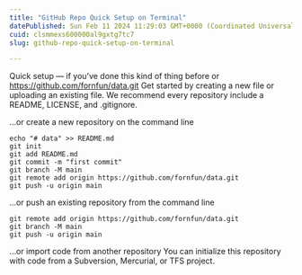 ```yaml
---
title: "GitHub Repo Quick Setup on Terminal"
datePublished: Sun Feb 11 2024 11:29:03 GMT+0000 (Coordinated Universal Time)
cuid: clsmmexs600000al9gxtg7tc7
slug: github-repo-quick-setup-on-terminal

---
```


Quick setup — if you’ve done this kind of thing before
or	
https://github.com/fornfun/data.git
Get started by creating a new file or uploading an existing file. We recommend every repository include a README, LICENSE, and .gitignore.

…or create a new repository on the command line
```
echo "# data" >> README.md
git init
git add README.md
git commit -m "first commit"
git branch -M main
git remote add origin https://github.com/fornfun/data.git
git push -u origin main
```
…or push an existing repository from the command line
```
git remote add origin https://github.com/fornfun/data.git
git branch -M main
git push -u origin main
```
…or import code from another repository
You can initialize this repository with code from a Subversion, Mercurial, or TFS project.